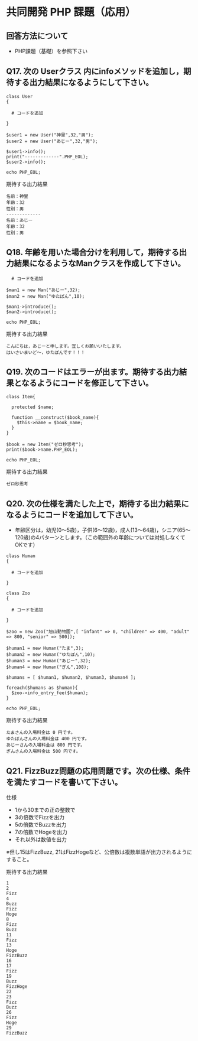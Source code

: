 
# 共同開発 PHP 課題（応用）

## 回答方法について

- PHP課題（基礎）を参照下さい

## Q17. 次の Userクラス 内にinfoメソッドを追加し，期待する出力結果になるようにして下さい。

```
class User
{

  # コードを追加

}

$user1 = new User("神里",32,"男");
$user2 = new User("あじー",32,"男");

$user1->info();
print("-------------".PHP_EOL);
$user2->info();

echo PHP_EOL;
```

期待する出力結果

```
名前：神里
年齢：32
性別：男
-------------
名前：あじー
年齢：32
性別：男
```

## Q18. 年齢を用いた場合分けを利用して，期待する出力結果になるようなManクラスを作成して下さい。

```
  # コードを追加

$man1 = new Man("あじー",32);
$man2 = new Man("ゆたぼん",10);

$man1->introduce();
$man2->introduce();

echo PHP_EOL;
```

期待する出力結果

```
こんにちは，あじーと申します。宜しくお願いいたします。
はいさいまいど〜，ゆたぼんです！！！
```

## Q19. 次のコードはエラーが出ます。期待する出力結果となるようにコードを修正して下さい。

```
class Item{

  protected $name;

  function __construct($book_name){
    $this->name = $book_name;
  }
}

$book = new Item("ゼロ秒思考");
print($book->name.PHP_EOL);

echo PHP_EOL;
```

期待する出力結果

```
ゼロ秒思考
```

## Q20. 次の仕様を満たした上で，期待する出力結果になるようにコードを追加して下さい。

- 年齢区分は，幼児(0〜5歳)，子供(6〜12歳)，成人(13〜64歳)，シニア(65〜120歳)の4パターンとします。（この範囲外の年齢については対処しなくてOKです）

```
class Human
{

  # コードを追加

}

class Zoo
{
    
  # コードを追加
    
}

$zoo = new Zoo("旭山動物園",[ "infant" => 0, "children" => 400, "adult" => 800, "senior" => 500]);

$human1 = new Human("たま",3);
$human2 = new Human("ゆたぼん",10);
$human3 = new Human("あじー",32);
$human4 = new Human("ぎん",108);

$humans = [ $human1, $human2, $human3, $human4 ];

foreach($humans as $human){
  $zoo->info_entry_fee($human);
}

echo PHP_EOL;
```

期待する出力結果

```
たまさんの入場料金は 0 円です。
ゆたぼんさんの入場料金は 400 円です。
あじーさんの入場料金は 800 円です。
ぎんさんの入場料金は 500 円です。
```

## Q21. FizzBuzz問題の応用問題です。次の仕様、条件を満たすコードを書いて下さい。

仕様

- 1から30までの正の整数で
- 3の倍数でFizzを出力
- 5の倍数でBuzzを出力
- 7の倍数でHogeを出力
- それ以外は数値を出力

※但し15はFizzBuzz, 21はFizzHogeなど、公倍数は複数単語が出力されるようにすること。

期待する出力結果

```
1
2
Fizz
4
Buzz
Fizz
Hoge
8
Fizz
Buzz
11
Fizz
13
Hoge
FizzBuzz
16
17
Fizz
19
Buzz
FizzHoge
22
23
Fizz
Buzz
26
Fizz
Hoge
29
FizzBuzz
```
